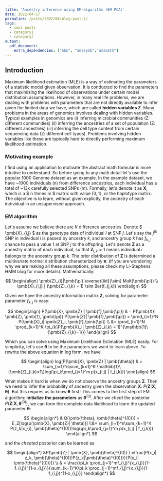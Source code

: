 ```yaml
---
title: 'Ancestry inference using EM-algorithm (EM PCA)'
date: 2022-04-17
permalink: /posts/2022/04/blog-post-1/
tags:
  - cool posts
  - category1
  - category2
output: 
  pdf_document:
    extra_dependencies: ["bbm", "amssymb","amsmath"]
---
```


## Introduction
Maximum likelihood estimation (MLE) is a way of estimating
the parameters of a statistic model given observation.
It is conducted to find the parameters that maximizing the
likelihood of observations under certain model distribution
assumptions. However, in many real life problems, we are
dealing with problems with parameters that are not directly
available to infer given the limited data we have, which
are called **hidden variables Z**. Many problems in the
areas of genomics involves dealing with hidden variables.
Typical examples in genomics are (i) inferring microbial
communities (Z: different communities) (ii) inferring the
ancestries of a set of population (Z: different ancestries) (iii)
inferring the cell type content from certain sequencing data
(Z: different cell types). Problems involving hidden variables
like these are typically hard to directly performing maximum
likelihood estimation.

### Motivating example
I find using an application to motivate the abstract math formular is more intuitive to understand. So before going to any math detail let's use the popular 1000 Genome dataset as an example. In the example dataset, we have ~1000 individuals (n) from difference ancestries, each individual has a total of ~13k carefully selected SNPs (m). Formally, let's denote it as **X**, which is a $ n \times m $ matrix with value $\{0, 1\}$, or the haplotype matrix. The objective is to learn, without given explictly, the ancestry of each individual in an unsupervised approach.

### EM algorithm
Let's assume we believe there are $K$ difference ancestries. Denote $ \pmb{X}_{i,j} $ as the genotype data of individual $i$ at SNP $j$. Let's say the $j^{th}$ SNP in individual $i$ is passed by ancestry $k$, and ancestry group $k$ has $f_{k,j}$ chance to pass a value $1$ at SNP $j$ to the offspring. Let's denote $\pmb{Z}$ as a  ancestry matrix of each individual, so that $\pmb{Z}_{i,k} = 1$ means individual $i$ belongs to the ancestry group $k$. The prior distribution of $\pmb{Z}$ is determined a multivariate normal distribution characterized by $\pmb{\pi}$. (If you are wondering why we are making all these assumptions, please check my Li-Stephens HMM blog for more details). 
Mathematically:

$$
\begin{align}
     \pmb{Z}_{i}|\pmb{\pi} \overset{iid}{\sim} Mult(\pmb{\pi}) \\
    \pmb{X}_{i,j} | (\pmb{Z}_{i,k} = 1) \sim Ber(f_{j,k})
\end{align}
$$

Given we have the ancestry information matrix $\pmb{Z}$, solving for parameter parameter $f_{k,j}$ is easy:

$$
\begin{align}
    P(\pmb{X}, \pmb{Z} | \pmb{f},\pmb{\pi}) & = P(\pmb{X}| \pmb{Z}, \pmb{f}, \pmb{\pi}) P(\pmb{Z}|  \pmb{f},\pmb{\pi}) = \prod_{i=1}^N P(\pmb{X}_i| \pmb{Z}_i, \pmb{f},\pmb{\pi}) \\ &= \prod_{i=1}^N \prod_{k=1}^K \pi_{k}P(\pmb{X}_i| \pmb{Z}_{i,k} = 1)^{\mathbb{1}\{\pmb{Z}_{i,k}=1\}}  
\end{align}
$$

Which you can solve using Maximum Likelihood Estimation (MLE) easily. For simplicity, let's use $\pmb{\theta}$ to be the parameters we want to learn above. To rewrite the above equation in log form, we have

$$
\begin{align}
    log(P(\pmb{X}, \pmb{Z} | \pmb{\theta}) & = \sum_{i=1}^n\sum_{k=1}^K \mathbb{1}\{\pmb{Z}_{i,k}=1\}log(\pi_k\prod_{j=1}^m p(x_{i,j} | f_{j,k}))
\end{align}
$$


What makes it hard is when we do not observe the ancestry groups $\pmb{Z}$. Then we need to infer the probability of ancestry given the observation $\pmb{X}$: $P(\pmb{Z} | \pmb{X}, \pmb{\theta} )$. But this requres us to know $\pmb{\theta}$ first! This comes to the first step of EM algorithm: **initialize the parameters** as $\pmb{\theta}^{(0)}$. After we *cheat* the posterior $P(\pmb{Z} | \pmb{X}, \pmb{\theta}^{(0)} )$, we can form the complete data likelihood to learn the updated parameter $\pmb{\theta}$:

$$
\begin{align*}
    & Q(\pmb{\theta}, \pmb{\theta}^{(0)}) = E_Z[log(p(\pmb{X}, \pmb{Z}| \theta))] 
    \\&= \sum_{i=1}^n\sum_{k=1}^K P(z_k|x_{i}, \pmb{\theta}^{(0)})log(\pi_k\prod_{j=1}^m p(x_{i,j} | f_{j,k}))
\end{align*}
$$

and the *cheated*  posterior can be learned as

$$
\begin{align*}
    &P(\pmb{Z} | \pmb{X}, \pmb{\theta}^{(0)} ) =\frac{P(x_i| z_k, \pmb{\theta}^{(0)})P(z_k|\pmb{\theta}^{(0)})}{P(x_i| \pmb{\theta}^{(0)})} \\
    & = \frac{\pi_k \prod_{j=1}^mf_{i,j}^{x_{i,j}}(1-f_{i,j})^{1-x_{i,j}}}{\sum_{k=1}^K\pi_k \prod_{j=1}^mf_{i,j}^{x_{i,j}}(1-f_{i,j})^{1-x_{i,j}}}
\end{align*}
$$
